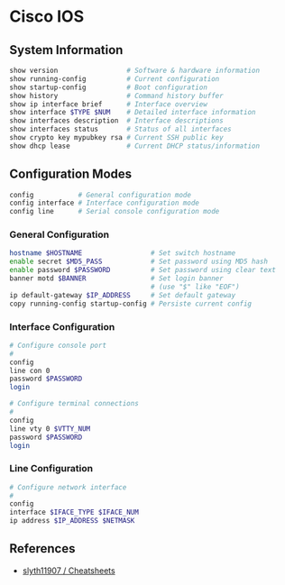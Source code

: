 # Cisco IOS

## System Information

```bash
show version                 # Software & hardware information
show running-config          # Current configuration
show startup-config          # Boot configuration
show history                 # Command history buffer
show ip interface brief      # Interface overview
show interface $TYPE $NUM    # Detailed interface information
show interfaces description  # Interface descriptions
show interfaces status       # Status of all interfaces
show crypto key mypubkey rsa # Current SSH public key
show dhcp lease              # Current DHCP status/information
```

## Configuration Modes

```bash
config           # General configuration mode
config interface # Interface configuration mode
config line      # Serial console configuration mode
```

### General Configuration

```bash
hostname $HOSTNAME                 # Set switch hostname
enable secret $MD5_PASS            # Set password using MD5 hash 
enable password $PASSWORD          # Set password using clear text
banner motd $BANNER                # Set login banner
                                   # (use "$" like "EOF")
ip default-gateway $IP_ADDRESS     # Set default gateway
copy running-config startup-config # Persiste current config
```

### Interface Configuration

```bash
# Configure console port
#
config
line con 0
password $PASSWORD
login

# Configure terminal connections
#
config
line vty 0 $VTTY_NUM
password $PASSWORD
login
```

### Line Configuration

```bash
# Configure network interface
#
config
interface $IFACE_TYPE $IFACE_NUM
ip address $IP_ADDRESS $NETMASK
```

## References

* [slyth11907 / Cheatsheets](https://github.com/slyth11907/Cheatsheets)
